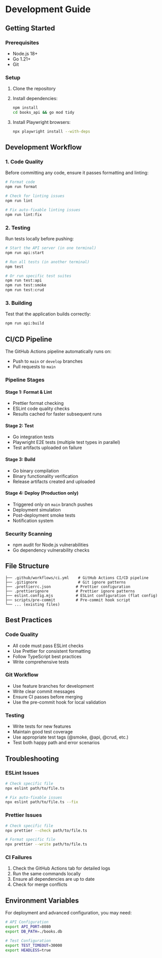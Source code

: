 # Development Guide

## Getting Started

### Prerequisites

- Node.js 18+
- Go 1.21+
- Git

### Setup

1. Clone the repository
2. Install dependencies:

   ```bash
   npm install
   cd books_api && go mod tidy
   ```

3. Install Playwright browsers:
   ```bash
   npx playwright install --with-deps
   ```

## Development Workflow

### 1. Code Quality

Before committing any code, ensure it passes formatting and linting:

```bash
# Format code
npm run format

# Check for linting issues
npm run lint

# Fix auto-fixable linting issues
npm run lint:fix
```

### 2. Testing

Run tests locally before pushing:

```bash
# Start the API server (in one terminal)
npm run api:start

# Run all tests (in another terminal)
npm test

# Or run specific test suites
npm run test:api
npm run test:smoke
npm run test:crud
```

### 3. Building

Test that the application builds correctly:

```bash
npm run api:build
```

## CI/CD Pipeline

The GitHub Actions pipeline automatically runs on:

- Push to `main` or `develop` branches
- Pull requests to `main`

### Pipeline Stages

#### Stage 1: Format & Lint

- Prettier format checking
- ESLint code quality checks
- Results cached for faster subsequent runs

#### Stage 2: Test

- Go integration tests
- Playwright E2E tests (multiple test types in parallel)
- Test artifacts uploaded on failure

#### Stage 3: Build

- Go binary compilation
- Binary functionality verification
- Release artifacts created and uploaded

#### Stage 4: Deploy (Production only)

- Triggered only on `main` branch pushes
- Deployment simulation
- Post-deployment smoke tests
- Notification system

### Security Scanning

- npm audit for Node.js vulnerabilities
- Go dependency vulnerability checks

## File Structure

```
├── .github/workflows/ci.yml    # GitHub Actions CI/CD pipeline
├── .gitignore                  # Git ignore patterns
├── .prettierrc.json           # Prettier configuration
├── .prettierignore            # Prettier ignore patterns
├── eslint.config.mjs          # ESLint configuration (flat config)
├── scripts/pre-commit         # Pre-commit hook script
└── ... (existing files)
```

## Best Practices

### Code Quality

- All code must pass ESLint checks
- Use Prettier for consistent formatting
- Follow TypeScript best practices
- Write comprehensive tests

### Git Workflow

- Use feature branches for development
- Write clear commit messages
- Ensure CI passes before merging
- Use the pre-commit hook for local validation

### Testing

- Write tests for new features
- Maintain good test coverage
- Use appropriate test tags (@smoke, @api, @crud, etc.)
- Test both happy path and error scenarios

## Troubleshooting

### ESLint Issues

```bash
# Check specific file
npx eslint path/to/file.ts

# Fix auto-fixable issues
npx eslint path/to/file.ts --fix
```

### Prettier Issues

```bash
# Check specific file
npx prettier --check path/to/file.ts

# Format specific file
npx prettier --write path/to/file.ts
```

### CI Failures

1. Check the GitHub Actions tab for detailed logs
2. Run the same commands locally
3. Ensure all dependencies are up to date
4. Check for merge conflicts

## Environment Variables

For deployment and advanced configuration, you may need:

```bash
# API Configuration
export API_PORT=8080
export DB_PATH=./books.db

# Test Configuration
export TEST_TIMEOUT=30000
export HEADLESS=true
```
